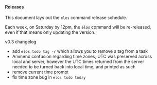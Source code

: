 #### Releases

This document lays out the `elos` command release schedule.

Each week, on Saturday by 12pm, the `elos` command will be re-released, even if that means only updating the version.

v0.3 changelog
 - add `elos todo tag -r` which allows you to remove a tag from a task
 - Ammend confusion regarding time zones, UTC was preserved across local and server,
    however the UTC times returned from the server needed to be turned back into local time,
    and printed as such
 - remove current time prompt
 - fix time zone bug in `elos todo today`
